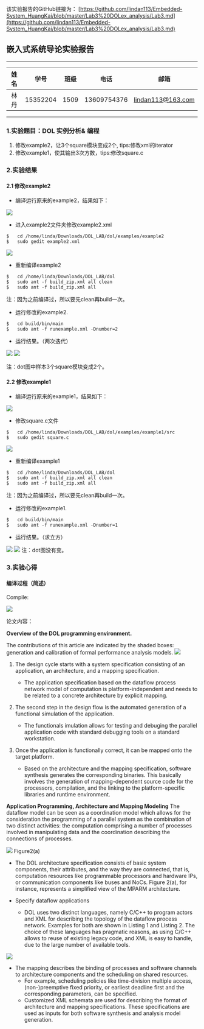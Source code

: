 该实验报告的GitHub链接为：
[https://github.com/lindan113/Embedded-System_HuangKai/blob/master/Lab3%20DOLex_analysis/Lab3.md](https://github.com/lindan113/Embedded-System_HuangKai/blob/master/Lab3%20DOLex_analysis/Lab3.md)

## 嵌入式系统导论实验报告
-------

|  姓名  |  学号  |  班级  |  电话  |  邮箱  |
| :--: | :--: | :--: | :--: | :--: |
|  林丹 | 15352204 | 1509 | 13609754376  | lindan113@163.com |

-----

### 1.实验题目：DOL 实例分析& 编程


1. 修改example2，让3个square模块变成2个, tips:修改xml的iterator
2. 修改example1，使其输出3次方数，tips:修改square.c

### 2.实验结果

#### 2.1 修改example2 
- 编译运行原来的example2，结果如下：

<img src="https://github.com/lindan113/Embedded-System_HuangKai/blob/master/Lab3%20DOLex_analysis/images/%E8%BF%90%E8%A1%8C%E7%AC%AC%E4%BA%8C%E4%B8%AA%E4%BE%8B%E5%AD%90.png?raw=true"/>

- 进入example2文件夹修改example2.xml

```
$	cd /home/linda/Downloads/DOL_LAB/dol/examples/example2
$	sudo gedit example2.xml
```

<img src="https://github.com/lindan113/Embedded-System_HuangKai/blob/master/Lab3%20DOLex_analysis/images/%E4%BF%AE%E6%94%B9exmple2%E4%BB%A3%E7%A0%81.png?raw=true"/>

- 重新编译example2

```
$	cd /home/linda/Downloads/DOL_LAB/dol
$	sudo ant -f build_zip.xml all clean
$	sudo ant -f build_zip.xml all
```
注：因为之前编译过，所以要先clean再build一次。

- 运行修改的example2.

```
$	cd build/bin/main
$	sudo ant -f runexample.xml -Dnumber=2
```

- 运行结果。（两次迭代）
<img src="https://github.com/lindan113/Embedded-System_HuangKai/blob/master/Lab3%20DOLex_analysis/images/T1%E4%BF%AE%E6%94%B9%E7%AC%AC%E4%BA%8C%E4%B8%AA%E4%BE%8B%E5%AD%90.png?raw=true"/>

<img src="https://github.com/lindan113/Embedded-System_HuangKai/blob/master/Lab3%20DOLex_analysis/images/T1%E4%BF%AE%E6%94%B9%E7%AC%AC%E4%BA%8C%E4%B8%AA%E4%BE%8B%E5%AD%90dot.png?raw=true"/>

注：dot图中样本3个square模块变成2个。


#### 2.2 修改example1

- 编译运行原来的example1，结果如下：

<img src="https://github.com/lindan113/Embedded-System_HuangKai/blob/master/Lab3%20DOLex_analysis/images/%E8%BF%90%E8%A1%8C%E7%AC%AC%E4%B8%80%E4%B8%AA%E4%BE%8B%E5%AD%90.png?raw=true"/>

- 修改square.c文件

```
$	cd /home/linda/Downloads/DOL_LAB/dol/examples/example1/src
$	sudo gedit square.c
```

<img src="https://github.com/lindan113/Embedded-System_HuangKai/blob/master/Lab3%20DOLex_analysis/images/T2%E4%BF%AE%E6%94%B9exmple1.png?raw=true"/>

- 重新编译example1

```
$	cd /home/linda/Downloads/DOL_LAB/dol
$	sudo ant -f build_zip.xml all clean
$	sudo ant -f build_zip.xml all
```
注：因为之前编译过，所以要先clean再build一次。

- 运行修改的example1.

```
$	cd build/bin/main
$	sudo ant -f runexample.xml -Dnumber=1
```

- 运行结果。（求立方）

<img src="https://github.com/lindan113/Embedded-System_HuangKai/blob/master/Lab3%20DOLex_analysis/images/T2%E4%BF%AE%E6%94%B9exmple1%E7%BB%93%E6%9E%9C.png?raw=true"/>

<img src="https://github.com/lindan113/Embedded-System_HuangKai/blob/master/Lab3%20DOLex_analysis/images/T2%E4%BF%AE%E6%94%B9exmple1%20dot%E5%9B%BE.png?raw=true"/>
注：dot图没有变。

### 3.实验心得

#### 编译过程（简述）

Compile:

<img src="https://github.com/lindan113/Embedded-System_HuangKai/blob/master/Lab3%20DOLex_analysis/images/%E7%BC%96%E8%AF%91_2.PNG?raw=true"/>



论文内容：

**Overview of the DOL programming environment.**

The contributions of this article are indicated by the shaded boxes: generation and calibration of formal performance analysis models.
<img src="https://github.com/lindan113/Embedded-System_HuangKai/blob/master/Lab3%20DOLex_analysis/images/figure1_overview.png?raw=true"/>


1. The design cycle starts with a system specification consisting of an application, an architecture, and a mapping specification. 
	- The application specification based on the dataflow process network model of computation is platform-independent and needs to be related to a concrete architecture by explicit mapping.



2. The second step in the design flow is the automated generation of a functional simulation of the application. 
	- The functionals imulation allows for testing and debuging the parallel application code with standard debugging tools on a standard workstation.


3. Once the application is functionally correct, it can be mapped onto the target platform. 
	- Based on the architecture and the mapping specification, software synthesis generates the corresponding binaries. This basically involves the generation of mapping-dependent source code for the processors, compilation, and the linking to the platform-specific libraries and runtime environment.


**Application Programming, Architecture and Mapping Modeling**
The dataflow model can be seen as a coordination model which allows for the consideration the programming of a parallel system as the combination of two distinct activities: the computation comprising a number of processes involved in manipulating data and the coordination describing the connections of processes.


<img src="https://github.com/lindan113/Embedded-System_HuangKai/blob/master/Lab3%20DOLex_analysis/images/figure2(a).png?raw=true"/>
Figure2(a)

- The DOL architecture specification consists of basic system components, their attributes, and the way they are connected, that is, computation resources like programmable processors and hardware IPs, or communication components like buses and NoCs. Figure 2(a), for instance, represents a simplified view of the MPARM architecture.
 

- Specify dataflow applications
	- DOL uses two distinct languages, namely C/C++ to program actors and XML for describing the topology of the dataflow process network. Examples for both are shown in Listing 1 and Listing 2. The choice of these languages has pragmatic reasons, as using C/C++ allows to reuse of existing legacy code, and XML is easy to handle, due to the large number of available tools. 
<img src="https://github.com/lindan113/Embedded-System_HuangKai/blob/master/Lab3%20DOLex_analysis/images/figure2_XML_C.png?raw=true"/>


- The mapping describes the binding of processes and software channels to architecture components and the scheduling on shared resources. 
	- For example, scheduling policies like time-division multiple access, (non-)preemptive fixed priority, or earliest deadline first and the corresponding parameters, can be specified.
	- Customized XML schemata are used for describing the format of architecture and mapping specifications. These specifications are used as inputs for both software synthesis and analysis model generation.

